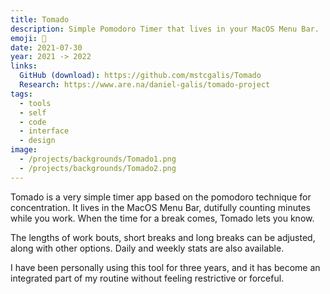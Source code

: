 ```yaml
---
title: Tomado
description: Simple Pomodoro Timer that lives in your MacOS Menu Bar.
emoji: 🍅
date: 2021-07-30
year: 2021 -> 2022
links:
  GitHub (download): https://github.com/mstcgalis/Tomado
  Research: https://www.are.na/daniel-galis/tomado-project
tags:
  - tools
  - self
  - code
  - interface
  - design
image:
  - /projects/backgrounds/Tomado1.png
  - /projects/backgrounds/Tomado2.png
---
```


Tomado is a very simple timer app based on the pomodoro technique for concentration. It lives in the MacOS Menu Bar, dutifully counting minutes while you work. When the time for a break comes, Tomado lets you know.

The lengths of work bouts, short breaks and long breaks can be adjusted, along with other options. Daily and weekly stats are also available.

I have been personally using this tool for three years, and it has become an integrated part of my routine without feeling restrictive or forceful.

